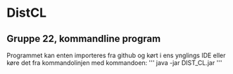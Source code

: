 # DistCL
## Gruppe 22, kommandline program

Programmet kan enten importeres fra github og kørt i ens ynglings IDE eller køre det fra kommandolinjen med kommandoen:
'''
java -jar DIST_CL.jar
'''

